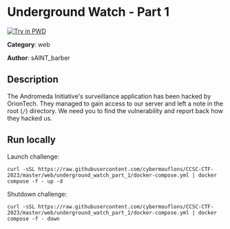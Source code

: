 # Underground Watch - Part 1

[![Try in PWD](https://raw.githubusercontent.com/play-with-docker/stacks/master/assets/images/button.png)](https://labs.play-with-docker.com/?stack=https://raw.githubusercontent.com/cybermouflons/CCSC-CTF-2023/master/web/underground_watch_part_1/docker-compose.yml)


**Category**: web

**Author**: sAINT_barber

## Description

The Andromeda Initiative's surveillance application has been hacked by OrionTech. They managed to gain access to our server and left a note in the root (`/`) directory. 
We need you to find the vulnerability and report back how they hacked us.



## Run locally

Launch challenge:
```
curl -sSL https://raw.githubusercontent.com/cybermouflons/CCSC-CTF-2023/master/web/underground_watch_part_1/docker-compose.yml | docker compose -f - up -d
```

Shutdown challenge:
```
curl -sSL https://raw.githubusercontent.com/cybermouflons/CCSC-CTF-2023/master/web/underground_watch_part_1/docker-compose.yml | docker compose -f - down
```
